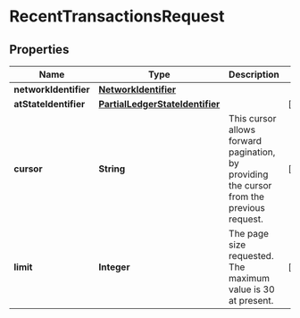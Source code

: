 

# RecentTransactionsRequest


## Properties

Name | Type | Description | Notes
------------ | ------------- | ------------- | -------------
**networkIdentifier** | [**NetworkIdentifier**](NetworkIdentifier.md) |  | 
**atStateIdentifier** | [**PartialLedgerStateIdentifier**](PartialLedgerStateIdentifier.md) |  |  [optional]
**cursor** | **String** | This cursor allows forward pagination, by providing the cursor from the previous request. |  [optional]
**limit** | **Integer** | The page size requested. The maximum value is 30 at present. |  [optional]



